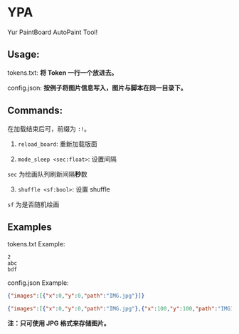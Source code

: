# YPA
Yur PaintBoard AutoPaint Tool!

## Usage:

tokens.txt: **将 Token 一行一个放进去。**

config.json: **按例子将图片信息写入，图片与脚本在同一目录下。**

## Commands:

在加载结束后可，前缀为 ``:!``。

1. ``reload_board``: 重新加载版面

2. ``mode_sleep <sec:float>``: 设置间隔

``sec`` 为绘画队列刷新间隔**秒**数

3. ``shuffle <sf:bool>``: 设置 shuffle

``sf`` 为是否随机绘画

## Examples

tokens.txt Example:

```
2
abc
bdf
```


config.json Example:

```json
{"images":[{"x":0,"y":0,"path":"IMG.jpg"}]}
```

```json
{"images":[{"x":0,"y":0,"path":"IMG.jpg"},{"x":100,"y":100,"path":"IMG1.jpg"}]}
```


**注：只可使用 JPG 格式来存储图片。**
